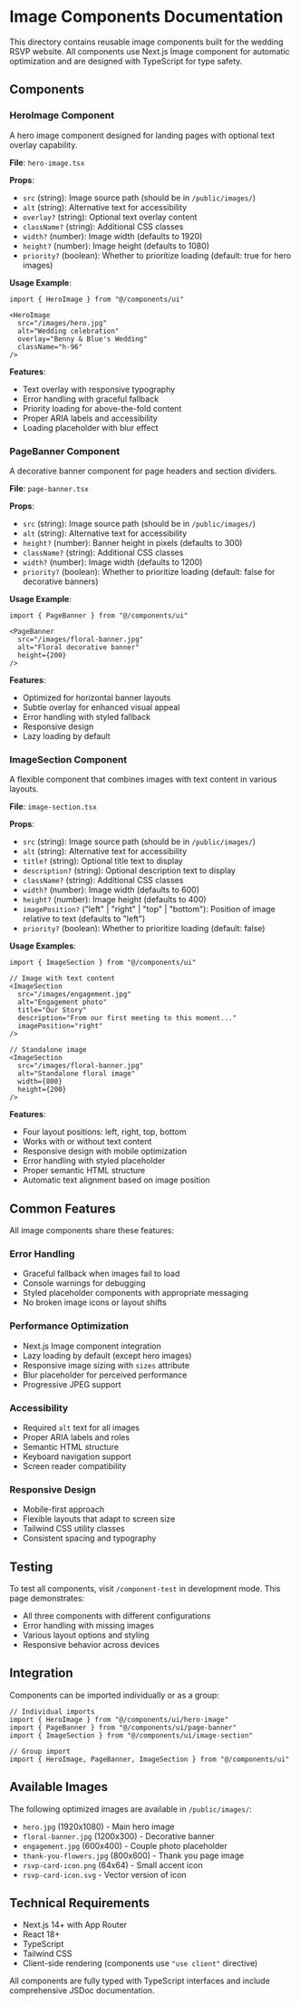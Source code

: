 # Image Components Documentation

This directory contains reusable image components built for the wedding RSVP website. All components use Next.js Image component for automatic optimization and are designed with TypeScript for type safety.

## Components

### HeroImage Component

A hero image component designed for landing pages with optional text overlay capability.

**File**: `hero-image.tsx`

**Props**:
- `src` (string): Image source path (should be in `/public/images/`)
- `alt` (string): Alternative text for accessibility
- `overlay?` (string): Optional text overlay content
- `className?` (string): Additional CSS classes
- `width?` (number): Image width (defaults to 1920)
- `height?` (number): Image height (defaults to 1080)
- `priority?` (boolean): Whether to prioritize loading (default: true for hero images)

**Usage Example**:
```tsx
import { HeroImage } from "@/components/ui"

<HeroImage
  src="/images/hero.jpg"
  alt="Wedding celebration"
  overlay="Benny & Blue's Wedding"
  className="h-96"
/>
```

**Features**:
- Text overlay with responsive typography
- Error handling with graceful fallback
- Priority loading for above-the-fold content
- Proper ARIA labels and accessibility
- Loading placeholder with blur effect

### PageBanner Component

A decorative banner component for page headers and section dividers.

**File**: `page-banner.tsx`

**Props**:
- `src` (string): Image source path (should be in `/public/images/`)
- `alt` (string): Alternative text for accessibility
- `height?` (number): Banner height in pixels (defaults to 300)
- `className?` (string): Additional CSS classes
- `width?` (number): Image width (defaults to 1200)
- `priority?` (boolean): Whether to prioritize loading (default: false for decorative banners)

**Usage Example**:
```tsx
import { PageBanner } from "@/components/ui"

<PageBanner
  src="/images/floral-banner.jpg"
  alt="Floral decorative banner"
  height={200}
/>
```

**Features**:
- Optimized for horizontal banner layouts
- Subtle overlay for enhanced visual appeal
- Error handling with styled fallback
- Responsive design
- Lazy loading by default

### ImageSection Component

A flexible component that combines images with text content in various layouts.

**File**: `image-section.tsx`

**Props**:
- `src` (string): Image source path (should be in `/public/images/`)
- `alt` (string): Alternative text for accessibility
- `title?` (string): Optional title text to display
- `description?` (string): Optional description text to display
- `className?` (string): Additional CSS classes
- `width?` (number): Image width (defaults to 600)
- `height?` (number): Image height (defaults to 400)
- `imagePosition?` ("left" | "right" | "top" | "bottom"): Position of image relative to text (defaults to "left")
- `priority?` (boolean): Whether to prioritize loading (default: false)

**Usage Examples**:
```tsx
import { ImageSection } from "@/components/ui"

// Image with text content
<ImageSection
  src="/images/engagement.jpg"
  alt="Engagement photo"
  title="Our Story"
  description="From our first meeting to this moment..."
  imagePosition="right"
/>

// Standalone image
<ImageSection
  src="/images/floral-banner.jpg"
  alt="Standalone floral image"
  width={800}
  height={200}
/>
```

**Features**:
- Four layout positions: left, right, top, bottom
- Works with or without text content
- Responsive design with mobile optimization
- Error handling with styled placeholder
- Proper semantic HTML structure
- Automatic text alignment based on image position

## Common Features

All image components share these features:

### Error Handling
- Graceful fallback when images fail to load
- Console warnings for debugging
- Styled placeholder components with appropriate messaging
- No broken image icons or layout shifts

### Performance Optimization
- Next.js Image component integration
- Lazy loading by default (except hero images)
- Responsive image sizing with `sizes` attribute
- Blur placeholder for perceived performance
- Progressive JPEG support

### Accessibility
- Required `alt` text for all images
- Proper ARIA labels and roles
- Semantic HTML structure
- Keyboard navigation support
- Screen reader compatibility

### Responsive Design
- Mobile-first approach
- Flexible layouts that adapt to screen size
- Tailwind CSS utility classes
- Consistent spacing and typography

## Testing

To test all components, visit `/component-test` in development mode. This page demonstrates:
- All three components with different configurations
- Error handling with missing images
- Various layout options and styling
- Responsive behavior across devices

## Integration

Components can be imported individually or as a group:

```tsx
// Individual imports
import { HeroImage } from "@/components/ui/hero-image"
import { PageBanner } from "@/components/ui/page-banner"
import { ImageSection } from "@/components/ui/image-section"

// Group import
import { HeroImage, PageBanner, ImageSection } from "@/components/ui"
```

## Available Images

The following optimized images are available in `/public/images/`:
- `hero.jpg` (1920x1080) - Main hero image
- `floral-banner.jpg` (1200x300) - Decorative banner
- `engagement.jpg` (600x400) - Couple photo placeholder
- `thank-you-flowers.jpg` (800x600) - Thank you page image
- `rsvp-card-icon.png` (64x64) - Small accent icon
- `rsvp-card-icon.svg` - Vector version of icon

## Technical Requirements

- Next.js 14+ with App Router
- React 18+
- TypeScript
- Tailwind CSS
- Client-side rendering (components use `"use client"` directive)

All components are fully typed with TypeScript interfaces and include comprehensive JSDoc documentation.